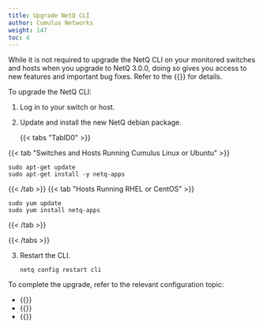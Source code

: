 ```yaml
---
title: Upgrade NetQ CLI
author: Cumulus Networks
weight: 147
toc: 4
---
```

While it is not required to upgrade the NetQ CLI on your monitored switches and hosts when you upgrade to NetQ 3.0.0, doing so gives you access to new features and important bug fixes. Refer to the {{<link title="Cumulus NetQ 3.0 Release Notes" text="release notes">}} for details.

To upgrade the NetQ CLI:

1. Log in to your switch or host.

2. Update and install the new NetQ debian package.

    {{< tabs "TabID0" >}}

{{< tab "Switches and Hosts Running Cumulus Linux or Ubuntu" >}}

```
sudo apt-get update
sudo apt-get install -y netq-apps
```

{{< /tab >}}
{{< tab "Hosts Running RHEL or CentOS" >}}

```
sudo yum update
sudo yum install netq-apps
```

{{< /tab >}}

{{< /tabs >}}

3. Restart the CLI.

    ```
    netq config restart cli
    ```

To complete the upgrade, refer to the relevant configuration topic:

- {{<link title= "Install and Configure the NetQ CLI on Cumulus Linux Switches" text="Configure the NetQ CLI on a Cumulus Linux Switch">}}
- {{<link title="Install and Configure the NetQ CLI on Ubuntu Servers" text="Configure the NetQ CLI on an Ubuntu Server">}}
- {{<link title="Install and Configure the NetQ CLI on RHEL and CentOS Servers" text="Configure the NetQ CLI on a RHEL or CentOS Server">}}
